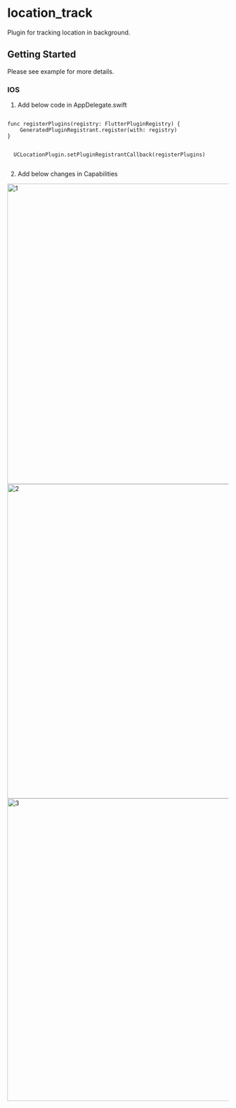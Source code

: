 # location_track

Plugin for tracking location in background.

## Getting Started

Please see example for more details.



### IOS

1) Add below code in AppDelegate.swift


```

func registerPlugins(registry: FlutterPluginRegistry) {
    GeneratedPluginRegistrant.register(with: registry)
}


  UCLocationPlugin.setPluginRegistrantCallback(registerPlugins)
  
```


2) Add below changes in Capabilities


<img width="684" alt="1" src="https://user-images.githubusercontent.com/89975680/147493113-c598523c-fb5a-4008-b5ef-d085dd2d977b.png">

<img width="716" alt="2" src="https://user-images.githubusercontent.com/89975680/147493117-4cea86e7-2bd0-47dd-8fcd-6d4a08498a38.png">

<img width="689" alt="3" src="https://user-images.githubusercontent.com/89975680/147493122-a3492f7a-dec2-44c8-a448-318f8931d54c.png">

  
  
